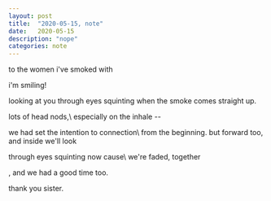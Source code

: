 ```yaml
---
layout: post
title:  "2020-05-15, note"
date:   2020-05-15
description: "nope"
categories: note
---
```

to the women i've smoked with

i'm smiling!

looking at you through eyes squinting when the smoke comes straight up.

lots of head nods,\\
especially on the inhale --

we had set the intention to connection\\
from the beginning. but forward too, and inside we'll look

through eyes squinting now cause\\
we're faded, together

, and we had a good time too.


thank you sister.
